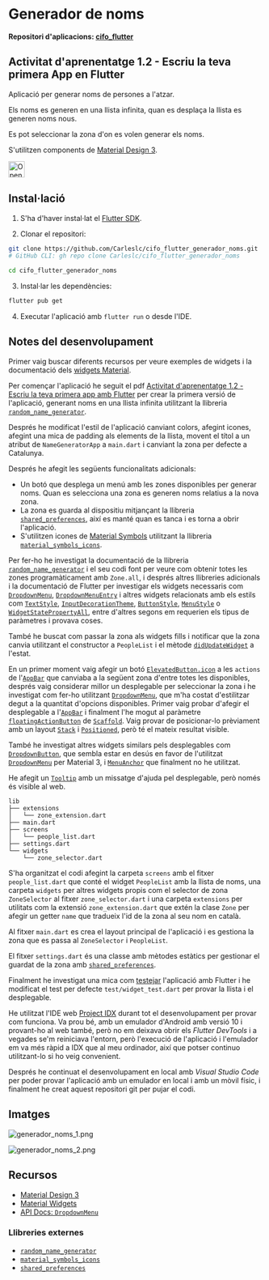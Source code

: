 # Generador de noms

**Repositori d'aplicacions: [cifo_flutter](https://github.com/Carleslc/cifo_flutter)**

## Activitat d'aprenentatge 1.2 - Escriu la teva primera App en Flutter

Aplicació per generar noms de persones a l'atzar.

Els noms es generen en una llista infinita, quan es desplaça la llista es generen noms nous.

Es pot seleccionar la zona d'on es volen generar els noms.

S'utilitzen components de [Material Design 3](https://m3.material.io/).

<a href="https://idx.google.com/import?url=https%3A%2F%2Fgithub.com%2FCarleslc%2Fcifo_flutter_generador_noms%2F" target="_blank">
  <picture>
    <source
      media="(prefers-color-scheme: dark)"
      srcset="https://cdn.idx.dev/btn/open_dark_32.svg">
    <source
      media="(prefers-color-scheme: light)"
      srcset="https://cdn.idx.dev/btn/open_light_32.svg">
    <img
      height="32"
      alt="Open in IDX"
      src="https://cdn.idx.dev/btn/open_purple_32.svg">
  </picture>
</a>

## Instal·lació

1. S'ha d'haver instal·lat el [Flutter SDK](https://docs.flutter.dev/get-started/install).

2. Clonar el repositori:

```sh
git clone https://github.com/Carleslc/cifo_flutter_generador_noms.git
# GitHub CLI: gh repo clone Carleslc/cifo_flutter_generador_noms

cd cifo_flutter_generador_noms
```

3. Instal·lar les dependències:

```sh
flutter pub get
```

4. Executar l'aplicació amb `flutter run` o desde l'IDE.

## Notes del desenvolupament

Primer vaig buscar diferents recursos per veure exemples de widgets i la documentació dels [widgets Material](https://docs.flutter.dev/ui/widgets/material).

Per començar l'aplicació he seguit el pdf [Activitat d'aprenentatge 1.2 - Escriu la teva primera app amb Flutter](<./Activitat daprenentatge 1.2 - Escriu la teva primera app amb Flutter.pdf>) per crear la primera versió de l'aplicació, generant noms en una llista infinita utilitzant la llibreria [`random_name_generator`](https://pub.dev/packages/random_name_generator).

Després he modificat l'estil de l'aplicació canviant colors, afegint icones, afegint una mica de padding als elements de la llista, movent el títol a un atribut de `NameGeneratorApp` a `main.dart` i canviant la zona per defecte a Catalunya.

Després he afegit les següents funcionalitats adicionals:

- Un botó que desplega un menú amb les zones disponibles per generar noms. Quan es selecciona una zona es generen noms relatius a la nova zona.
- La zona es guarda al dispositiu mitjançant la llibreria [`shared_preferences`](https://pub.dev/packages/shared_preferences), així es manté quan es tanca i es torna a obrir l'aplicació.
- S'utilitzen icones de [Material Symbols](https://fonts.google.com/icons?icon.set=Material+Symbols) utilitzant la llibreria [`material_symbols_icons`](https://pub.dev/packages/material_symbols_icons).

Per fer-ho he investigat la documentació de la llibreria [`random_name_generator`](https://pub.dev/packages/random_name_generator) i el seu codi font per veure com obtenir totes les zones programàticament amb `Zone.all`, i després altres llibreries adicionals i la documentació de Flutter per investigar els widgets necessaris com [`DropdownMenu`](https://api.flutter.dev/flutter/material/DropdownMenu-class.html), [`DropdownMenuEntry`](https://api.flutter.dev/flutter/material/DropdownMenuEntry-class.html) i altres widgets relacionats amb els estils com [`TextStyle`](https://api.flutter.dev/flutter/painting/TextStyle-class.html), [`InputDecorationTheme`](https://api.flutter.dev/flutter/material/InputDecorationTheme-class.html), [`ButtonStyle`](https://api.flutter.dev/flutter/material/ButtonStyle-class.html), [`MenuStyle`](https://api.flutter.dev/flutter/material/MenuStyle-class.html) o [`WidgetStatePropertyAll`](https://api.flutter.dev/flutter/widgets/WidgetStatePropertyAll-class.html), entre d'altres segons em requerien els tipus de paràmetres i provava coses.

També he buscat com passar la zona als widgets fills i notificar que la zona canvia utilitzant el constructor a `PeopleList` i el mètode [`didUpdateWidget`](https://api.flutter.dev/flutter/widgets/State/didUpdateWidget.html) a l'estat.

En un primer moment vaig afegir un botó [`ElevatedButton.icon`](https://api.flutter.dev/flutter/material/ElevatedButton/ElevatedButton.icon.html) a les `actions` de l'[`AppBar`](https://api.flutter.dev/flutter/material/AppBar-class.html) que canviaba a la següent zona d'entre totes les disponibles, després vaig considerar millor un desplegable per seleccionar la zona i he investigat com fer-ho utilitzant [`DropdownMenu`](https://api.flutter.dev/flutter/material/DropdownMenu-class.html), que m'ha costat d'estilitzar degut a la quantitat d'opcions disponibles. Primer vaig probar d'afegir el desplegable a l'[`AppBar`](https://api.flutter.dev/flutter/material/AppBar-class.html) i finalment l'he mogut al paràmetre [`floatingActionButton`](https://api.flutter.dev/flutter/material/Scaffold/floatingActionButton.html) de [`Scaffold`](https://api.flutter.dev/flutter/material/Scaffold-class.html). Vaig provar de posicionar-lo prèviament amb un layout [`Stack`](https://api.flutter.dev/flutter/widgets/Stack-class.html) i [`Positioned`](https://api.flutter.dev/flutter/widgets/Positioned-class.html), però té el mateix resultat visible.

També he investigat altres widgets similars pels desplegables com [`DropdownButton`](https://api.flutter.dev/flutter/material/DropdownButton-class.html), que sembla estar en desús en favor de l'utilitzat [`DropdownMenu`](https://api.flutter.dev/flutter/material/DropdownMenu-class.html) per Material 3, i [`MenuAnchor`](https://api.flutter.dev/flutter/material/MenuAnchor-class.html) que finalment no he utilitzat.

He afegit un [`Tooltip`](https://api.flutter.dev/flutter/material/Tooltip-class.html) amb un missatge d'ajuda pel desplegable, però només és visible al web.

```
lib
├── extensions
│   └── zone_extension.dart
├── main.dart
├── screens
│   └── people_list.dart
├── settings.dart
└── widgets
    └── zone_selector.dart
```

S'ha organitzat el codi afegint la carpeta `screens` amb el fitxer `people_list.dart` que conté el widget `PeopleList` amb la llista de noms, una carpeta `widgets` per altres widgets propis com el selector de zona `ZoneSelector` al fitxer `zone_selector.dart` i una carpeta `extensions` per utilitats com la extensió `zone_extension.dart` que extén la clase `Zone` per afegir un getter `name` que tradueix l'id de la zona al seu nom en català.

Al fitxer `main.dart` es crea el layout principal de l'aplicació i es gestiona la zona que es passa al `ZoneSelector` i `PeopleList`.

El fitxer `settings.dart` és una classe amb mètodes estàtics per gestionar el guardat de la zona amb [`shared_preferences`](https://pub.dev/packages/shared_preferences).

Finalment he investigat una mica com [testejar](https://docs.flutter.dev/testing/overview) l'aplicació amb Flutter i he modificat el test per defecte `test/widget_test.dart` per provar la llista i el desplegable.

He utilitzat l'IDE web [Project IDX](https://idx.google.com/) durant tot el desenvolupament per provar com funciona. Va prou bé, amb un emulador d'Android amb versió 10 i provant-ho al web també, però no em deixava obrir els _Flutter DevTools_ i a vegades se'm reiniciava l'entorn, però l'execució de l'aplicació i l'emulador em va més ràpid a IDX que al meu ordinador, així que potser continuo utilitzant-lo si ho veig convenient.

Després he continuat el desenvolupament en local amb _Visual Studio Code_ per poder provar l'aplicació amb un emulador en local i amb un mòvil físic, i finalment he creat aquest repositori git per pujar el codi.

## Imatges

![generador_noms_1.png](<./images/generador_noms_1.png>)

![generador_noms_2.png](<./images/generador_noms_2.png>)

## Recursos

- [Material Design 3](https://m3.material.io/)
- [Material Widgets](https://docs.flutter.dev/ui/widgets/material)
- [API Docs: `DropdownMenu`](https://api.flutter.dev/flutter/material/DropdownMenu-class.html)

### Llibreries externes

- [`random_name_generator`](https://pub.dev/packages/random_name_generator)
- [`material_symbols_icons`](https://pub.dev/packages/material_symbols_icons)
- [`shared_preferences`](https://pub.dev/packages/shared_preferences)
